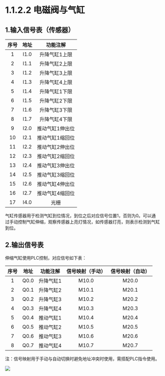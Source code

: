 # 1.1.2.2 电磁阀与气缸

## 1.输入信号表（传感器）

| 序号 | 地址 |    功能注解     |
| :--: | :--: | :-------------: |
|  1   | I1.0 |  升降气缸1上限  |
|  2   | I1.1 |  升降气缸2上限  |
|  3   | I1.2 |  升降气缸3上限  |
|  4   | I1.3 |  升降气缸4上限  |
|  5   | I1.4 |  升降气缸1下限  |
|  6   | I1.5 |  升降气缸2下限  |
|  7   | I1.6 |  升降气缸3下限  |
|  8   | I1.7 |  升降气缸4下限  |
|  9   | I2.0 | 推动气缸1伸出位 |
|  10  | I2.1 | 推动气缸1缩回位 |
|  11  | I2.2 | 推动气缸2伸出位 |
|  12  | I2.3 | 推动气缸2缩回位 |
|  13  | I2.4 | 推动气缸3伸出位 |
|  14  | I2.5 | 推动气缸3缩回位 |
|  15  | I2.6 | 推动气缸4伸出位 |
|  16  | I2.7 | 推动气缸4缩回位 |
|  17  | I4.0 |      光栅       |

气缸传感器用于检测气缸到位情况，到位之后对应信号位置1，否则为0。可以通过手动控制气缸伸缩，观察传感器上亮灯情况，如传感器灯亮，则表示检测到气缸到位。

## 2.输出信号表

伸缩气缸使用PLC控制，对应信号如下表：

| 序号 | 地址 | 功能注解  | 信号映射（手动） | 信号映射（自动） |
| :--: | :--: | :-------: | :--------------: | :--------------: |
|  1   | Q0.0 | 升降气缸1 |      M10.0       |      M20.0       |
|  2   | Q0.1 | 升降气缸2 |      M10.1       |      M20.1       |
|  3   | Q0.2 | 升降气缸3 |      M10.2       |      M20.2       |
|  4   | Q0.3 | 升降气缸4 |      M10.3       |      M20.3       |
|  5   | Q0.4 | 推动气缸1 |      M10.4       |      M20.4       |
|  6   | Q0.5 | 推动气缸2 |      M10.5       |      M20.5       |
|  7   | Q0.6 | 推动气缸3 |      M10.6       |      M20.6       |
|  8   | Q0.7 | 推动气缸4 |      M10.7       |      M20.7       |

注：信号映射用于手动与自动切换时避免地址冲突时使用，需搭配PLC指令使用。

![](picture\PLC信号映射.png)
